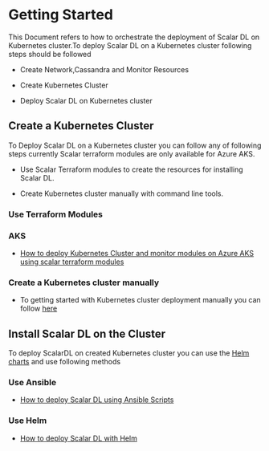 # Getting Started

This Document refers to how to orchestrate the deployment of Scalar DL on Kubernetes cluster.To deploy Scalar DL on a Kubernetes cluster following steps should be followed

* Create Network,Cassandra and Monitor Resources

* Create Kubernetes Cluster

* Deploy Scalar DL on Kubernetes cluster

## Create a Kubernetes Cluster

To Deploy Scalar DL on a Kubernetes cluster you can follow any of following steps currently Scalar terraform modules are only available for Azure AKS.   

* Use Scalar Terraform modules to create the resources for installing Scalar DL.

* Create Kubernetes cluster manually with command line tools. 

### Use Terraform Modules

### AKS

* [How to deploy Kubernetes Cluster and monitor modules on Azure AKS using scalar terraform modules](./ScalarDLonAKSTerraform.md) 

### Create a Kubernetes cluster manually 

* To getting started with Kubernetes cluster deployment manually you can follow [here](https://kubernetes.io/docs/setup/production-environment/turnkey/aws/)

## Install Scalar DL on the Cluster

To deploy ScalarDL on created Kubernetes cluster you can use the [Helm charts](../charts) and use following methods 

### Use Ansible

* [How to deploy Scalar DL using Ansible Scripts](./ScalarDLonAzureAKS.md) 

### Use Helm

* [How to deploy Scalar DL with Helm](./DeployScalarDLHelm.md)
